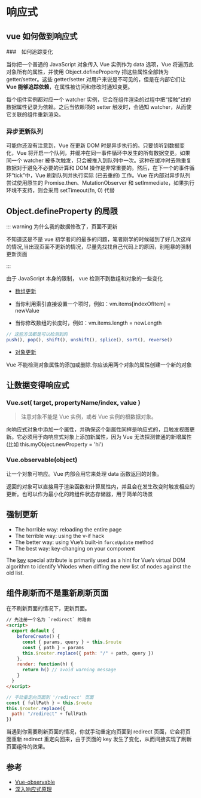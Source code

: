 # 响应式

## vue 如何做到响应式

###　如何追踪变化

当你把一个普通的 JavaScript 对象传入 Vue 实例作为 data 选项，Vue 将遍历此对象所有的属性，并使用 Object.defineProperty 把这些属性全部转为 getter/setter。这些 getter/setter 对用户来说是不可见的，但是在内部它们让**Vue 能够追踪依赖**，在属性被访问和修改时通知变更。

每个组件实例都对应一个 watcher 实例，它会在组件渲染的过程中把“接触”过的数据属性记录为依赖。之后当依赖项的 setter 触发时，会通知 watcher，从而使它关联的组件重新渲染。

### 异步更新队列

可能你还没有注意到，Vue 在更新 DOM 时是异步执行的。只要侦听到数据变化，Vue 将开启一个队列，并缓冲在同一事件循环中发生的所有数据变更。如果同一个 watcher 被多次触发，只会被推入到队列中一次。这种在缓冲时去除重复数据对于避免不必要的计算和 DOM 操作是非常重要的。然后，在下一个的事件循环“tick”中，Vue 刷新队列并执行实际 (已去重的) 工作。Vue 在内部对异步队列尝试使用原生的 Promise.then、MutationObserver 和 setImmediate，如果执行环境不支持，则会采用 setTimeout(fn, 0) 代替

## Object.defineProperty 的局限

::: warning 为什么我的数据修改了，页面不更新

不知道这是不是 vue 初学者问的最多的问题，笔者刚学的时候碰到了好几次这样的情况,当出现页面不更新的情况，尽量先找找自己代码上的原因，别粗暴的强制更新页面

:::

由于 JavaScript 本身的限制， vue 检测不到数组和对象的一些变化

- [数组更新](https://cn.vuejs.org/v2/guide/list.html#%E6%95%B0%E7%BB%84%E6%9B%B4%E6%96%B0%E6%A3%80%E6%B5%8B)

- 当你利用索引直接设置一个项时，例如：vm.items[indexOfItem] = newValue
- 当你修改数组的长度时，例如：vm.items.length = newLength

```js
// 这些方法都是可以检测到的
push(), pop(), shift(), unshift(), splice(), sort(), reverse()
```

- [对象更新](https://cn.vuejs.org/v2/guide/list.html#%E5%AF%B9%E8%B1%A1%E6%9B%B4%E6%94%B9%E6%A3%80%E6%B5%8B%E6%B3%A8%E6%84%8F%E4%BA%8B%E9%A1%B9)

Vue 不能检测对象属性的添加或删除.你应该用两个对象的属性创建一个新的对象

## 让数据变得响应式

### Vue.set( target, propertyName/index, value )

> 注意对象不能是 Vue 实例，或者 Vue 实例的根数据对象。

向响应式对象中添加一个属性，并确保这个新属性同样是响应式的，且触发视图更新。它必须用于向响应式对象上添加新属性，因为 Vue 无法探测普通的新增属性 (比如 this.myObject.newProperty = 'hi')

### Vue.observable(object)

让一个对象可响应。Vue 内部会用它来处理 data 函数返回的对象。

返回的对象可以直接用于渲染函数和计算属性内，并且会在发生改变时触发相应的更新。也可以作为最小化的跨组件状态存储器，用于简单的场景

## 强制更新

- The horrible way: reloading the entire page
- The terrible way: using the v-if hack
- The better way: using Vue’s built-in `forceUpdate` method
- The best way: key-changing on your component

The [key](https://vuejs.org/v2/api/#key) special attribute is primarily used as a hint for Vue’s virtual DOM algorithm to identify VNodes when diffing the new list of nodes against the old list.

## 组件刷新而不是重新刷新页面

在不刷新页面的情况下，更新页面。

```html
// 先注册一个名为 `redirect` 的路由
<script>
  export default {
    beforeCreate() {
      const { params, query } = this.$route
      const { path } = params
      this.$router.replace({ path: "/" + path, query })
    },
    render: function(h) {
      return h() // avoid warning message
    }
  }
</script>
```

```js
// 手动重定向页面到 '/redirect' 页面
const { fullPath } = this.$route
this.$router.replace({
  path: "/redirect" + fullPath
})
```

当遇到你需要刷新页面的情况，你就手动重定向页面到 redirect 页面，它会将页面重新 redirect 重定向回来，由于页面的 key 发生了变化，从而间接实现了刷新页面组件的效果。

## 参考

- [Vue-observable](https://cn.vuejs.org/v2/api/#Vue-observable)
- [深入响应式原理](https://cn.vuejs.org/v2/guide/reactivity.html)
